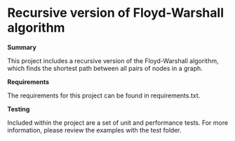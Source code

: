 # Recursive version of Floyd-Warshall algorithm

**Summary**

This project includes a recursive version of the Floyd-Warshall algorithm, which finds the shortest path between all pairs of nodes in a graph.

**Requirements**

The requirements for this project can be found in requirements.txt.

**Testing**

Included within the project are a set of unit and performance tests. For more information, please review the examples with the test folder.
